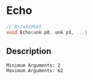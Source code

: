 # Echo
```c
// 0x7a4a9b65
void Echo(unk p0, unk p1, ...)
```
## Description
```
Minimum Arguments: 2
Maximum Arguments: 62
```
